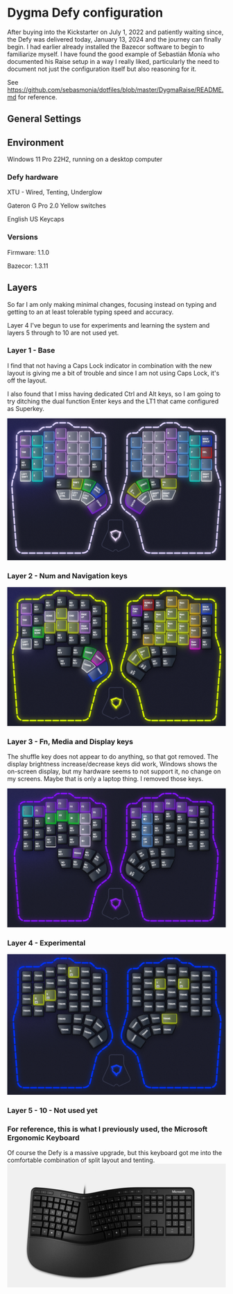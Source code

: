 # Dygma Defy configuration

After buying into the Kickstarter on July 1, 2022 and patiently waiting since, the Defy was delivered today, January 13, 2024 and the journey can finally begin. I had earlier already installed the Bazecor software to begin to familiarize myself. I have found the good example of Sebastián Monía who documented his Raise setup in a way I really liked, particularly the need to document not just the configuration itself but also reasoning for it.

See https://github.com/sebasmonia/dotfiles/blob/master/DygmaRaise/README.md for reference.

## General Settings

## Environment
Windows 11 Pro 22H2, running on a desktop computer

### Defy hardware
XTU - Wired, Tenting, Underglow

Gateron G Pro 2.0 Yellow switches

English US Keycaps

### Versions
Firmware: 1.1.0

Bazecor: 1.3.11

## Layers

So far I am only making minimal changes, focusing instead on typing and getting to an at least tolerable typing speed and accuracy.

Layer 4 I've begun to use for experiments and learning the system and layers 5 through to 10 are not used yet.

### Layer 1 - Base
I find that not having a Caps Lock indicator in combination with the new layout is giving me a bit of trouble and since I am not using Caps Lock, it's off the layout.

I also found that I miss having dedicated Ctrl and Alt keys, so I am going to try ditching the dual function Enter keys and the LT1 that came configured as Superkey.

![Layer 1](Layer01-current.png)

### Layer 2 - Num and Navigation keys
![Layer 2](Layer02-current.png)

### Layer 3 - Fn, Media and Display keys
The shuffle key does not appear to do anything, so that got removed. The display brightness increase/decrease keys did work, Windows shows the on-screen display, but my hardware seems to not support it, no change on my screens. Maybe that is only a laptop thing. I removed those keys.

![Layer 3](Layer03-current.png)

### Layer 4 - Experimental
![Layer 4](Layer04-current.png)

### Layer 5 - 10 - Not used yet

### For reference, this is what I previously used, the Microsoft Ergonomic Keyboard
Of course the Defy is a massive upgrade, but this keyboard got me into the comfortable combination of split layout and tenting.
![Microsoft Ergonomic Keyboard](Microsoft-Classic-Ergonomic-Keyboard.png)